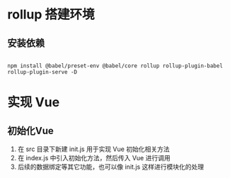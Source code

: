 # rollup 搭建环境

## 安装依赖

```shell

npm install @babel/preset-env @babel/core rollup rollup-plugin-babel rollup-plugin-serve -D

```

# 实现 Vue

## 初始化Vue

1. 在 src 目录下新建 init.js 用于实现 Vue 初始化相关方法
2. 在 index.js 中引入初始化方法，然后传入 Vue 进行调用
3. 后续的数据绑定等其它功能，也可以像 init.js 这样进行模块化的处理



